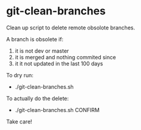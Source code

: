 # git-clean-branches

Clean up script to delete remote obsolote branches.

A branch is obsolete if:
1. it is not dev or master
2. it is merged and nothing commited since
3. it it not updated in the last 100 days

To dry run:

- ./git-clean-branches.sh
  
To actually do the delete:

- ./git-clean-branches.sh CONFIRM
  
Take care!

